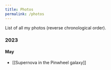 ```yaml
---
title: Photos
permalink: /photos
---
```


List of all my photos (reverse chronological order).

### 2023

#### May

- [[Supernova in the Pinwheel galaxy]]